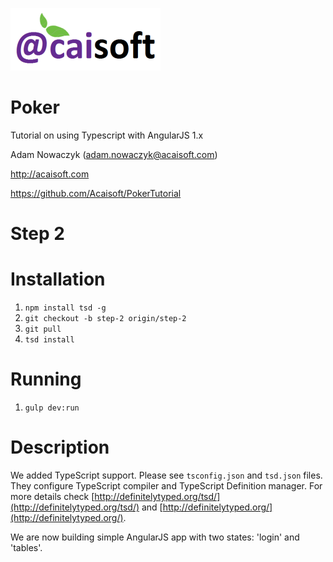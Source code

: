 ![Acaisoft](https://raw.githubusercontent.com/Acaisoft/PokerTutorial/master/styles/images/logo.png)

# Poker
Tutorial on using Typescript with AngularJS 1.x

Adam Nowaczyk ([adam.nowaczyk@acaisoft.com](mailto:adam.nowaczy@acaisoft.com))

<a href="http://acaisoft.com" target="_blank">http://acaisoft.com</a>

<a href="https://github.com/Acaisoft/PokerTutorial" target="_blank">https://github.com/Acaisoft/PokerTutorial</a>

# Step 2

# Installation

1. `npm install tsd -g`
1. `git checkout -b step-2 origin/step-2`
1. `git pull`
1. `tsd install`

# Running

1. `gulp dev:run`

# Description

We added TypeScript support. Please see `tsconfig.json` and `tsd.json` files. They configure TypeScript compiler and TypeScript Definition manager. 
For more details check [http://definitelytyped.org/tsd/](http://definitelytyped.org/tsd/) and [http://definitelytyped.org/](http://definitelytyped.org/).
    
We are now building simple AngularJS app with two states: 'login' and 'tables'.
